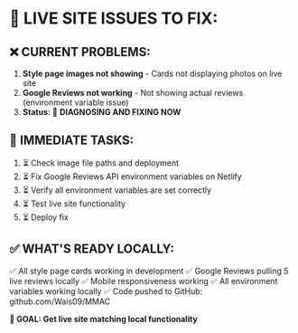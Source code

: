 # 🚨 **LIVE SITE ISSUES TO FIX:**

## ❌ **CURRENT PROBLEMS:**
1. **Style page images not showing** - Cards not displaying photos on live site
2. **Google Reviews not working** - Not showing actual reviews (environment variable issue)
3. **Status**: 🔧 **DIAGNOSING AND FIXING NOW**

## 🎯 **IMMEDIATE TASKS:**
1. ⏳ Check image file paths and deployment
2. ⏳ Fix Google Reviews API environment variables on Netlify
3. ⏳ Verify all environment variables are set correctly
4. ⏳ Test live site functionality
5. ⏳ Deploy fix

## ✅ **WHAT'S READY LOCALLY:**
✅ All style page cards working in development
✅ Google Reviews pulling 5 live reviews locally
✅ Mobile responsiveness working
✅ All environment variables working locally
✅ Code pushed to GitHub: github.com/Wais09/MMAC

**🎯 GOAL: Get live site matching local functionality**

